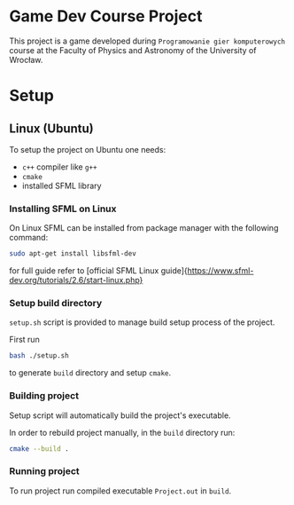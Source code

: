 # Game Dev Course Project

This project is a game developed during `Programowanie gier komputerowych` course at the Faculty of Physics and Astronomy of the University of Wrocław. 

# Setup

## Linux (Ubuntu)

To setup the project on Ubuntu one needs:
 - `c++` compiler like `g++`
 - `cmake`
 - installed SFML library

### Installing SFML on Linux

On Linux SFML can be installed from package manager with the following command:

```bash
sudo apt-get install libsfml-dev
```

for full guide refer to [official SFML Linux guide]{https://www.sfml-dev.org/tutorials/2.6/start-linux.php}

### Setup build directory

`setup.sh` script is provided to manage build setup process of the project.

First run 

```bash
bash ./setup.sh
```

to generate `build` directory and setup `cmake`.

### Building project

Setup script will automatically build the project's executable.

In order to rebuild project manually, in the `build` directory run:

```bash
cmake --build .
```

### Running project

To run project run compiled executable `Project.out` in `build`.